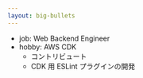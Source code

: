 ```yaml
---
layout: big-bullets
---
```


<profile />

* job: Web Backend Engineer
* hobby: AWS CDK
  * コントリビュート
  * CDK 用 ESLint プラグインの開発
  
<!-- 
自己紹介です。山梨と申します  
株式会社メイツで Web エンジニアをしております  
趣味で、AWS CDK という IaC ツール (インフラをコードで構築するツール) のコントリビュートをしたり、CDK 用の ESLint プラグインを開発したりしています
-->